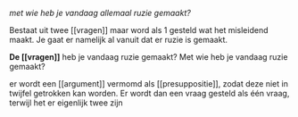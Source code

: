 *met wie heb je vandaag allemaal ruzie gemaakt?*

Bestaat uit twee [[vragen]] maar word als 1 gesteld wat het misleidend maakt.
Je gaat er namelijk al vanuit dat er ruzie is gemaakt.

**De [[vragen]]**
heb je vandaag ruzie gemaakt?
Met wie heb je vandaag ruzie gemaakt?

er wordt een [[argument]] vermomd als [[presuppositie]], zodat deze niet in twijfel getrokken kan worden. Er wordt dan een vraag gesteld als één vraag, terwijl het er eigenlijk twee zijn 

